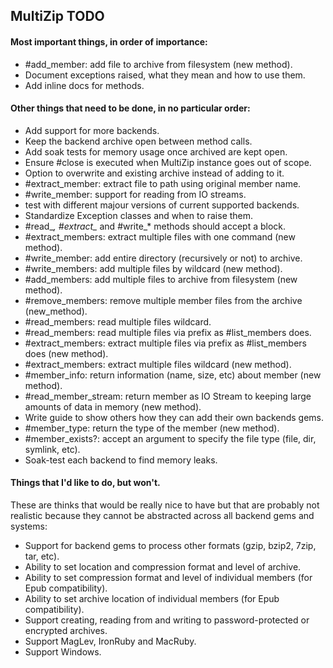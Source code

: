 ## MultiZip TODO

#### Most important things, in order of importance:

  * #add_member: add file to archive from filesystem (new method).
  * Document exceptions raised, what they mean and how to use them.
  * Add inline docs for methods.

#### Other things that need to be done, in no particular order:

  * Add support for more backends.
  * Keep the backend archive open between method calls.
  * Add soak tests for memory usage once archived are kept open.
  * Ensure #close is executed when MultiZip instance goes out of scope.
  * Option to overwrite and existing archive instead of adding to it.
  * #extract_member: extract file to path using original member name.
  * #write_member: support for reading from IO streams.
  * test with different majour versions of current supported backends.
  * Standardize Exception classes and when to raise them.
  * #read_*, #extract_* and #write_* methods should accept a block.
  * #extract_members: extract multiple files with one command (new method).
  * #write_member: add entire directory (recursively or not) to archive.
  * #write_members: add multiple files by wildcard (new method).
  * #add_members: add multiple files to archive from filesystem (new method).
  * #remove_members: remove multiple member files from the archive (new_method).
  * #read_members: read multiple files wildcard.
  * #read_members: read multiple files via prefix as #list_members does.
  * #extract_members: extract multiple files via prefix as #list_members does (new method).
  * #extract_members: extract multiple files wildcard (new method).
  * #member_info: return information (name, size, etc) about member (new method).
  * #read_member_stream: return member as IO Stream to keeping large amounts of data in memory (new method).
  * Write guide to show others how they can add their own backends gems.
  * #member_type: return the type of the member (new method).
  * #member_exists?: accept an argument to specify the file type (file, dir, symlink, etc).
  * Soak-test each backend to find memory leaks.

#### Things that I'd **like** to do, but won't.

These are thinks that would be really nice to have but that are probably not
realistic because they cannot be abstracted across all backend gems and systems:

  * Support for backend gems to process other formats (gzip, bzip2, 7zip, tar, etc).
  * Ability to set location and compression format and level of archive.
  * Ability to set compression format and level of individual members (for Epub compatibility).
  * Ability to set archive location of individual members (for Epub compatibility).
  * Support creating, reading from and writing to password-protected or encrypted archives.
  * Support MagLev, IronRuby and MacRuby.
  * Support Windows.
